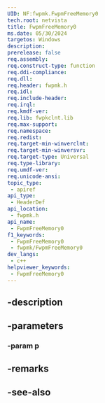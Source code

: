 ```yaml
---
UID: NF:fwpmk.FwpmFreeMemory0
tech.root: netvista
title: FwpmFreeMemory0
ms.date: 05/30/2024
targetos: Windows
description: 
prerelease: false
req.assembly: 
req.construct-type: function
req.ddi-compliance: 
req.dll: 
req.header: fwpmk.h
req.idl: 
req.include-header: 
req.irql: 
req.kmdf-ver: 
req.lib: fwpkclnt.lib
req.max-support: 
req.namespace: 
req.redist: 
req.target-min-winverclnt: 
req.target-min-winversvr: 
req.target-type: Universal
req.type-library: 
req.umdf-ver: 
req.unicode-ansi: 
topic_type:
 - apiref
api_type:
 - HeaderDef
api_location:
 - fwpmk.h
api_name:
 - FwpmFreeMemory0
f1_keywords:
 - FwpmFreeMemory0
 - fwpmk/FwpmFreeMemory0
dev_langs:
 - c++
helpviewer_keywords:
 - FwpmFreeMemory0
---
```


## -description

## -parameters

### -param p

## -remarks

## -see-also

